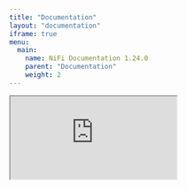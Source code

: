 ```yaml
---
title: "Documentation"
layout: "documentation"
iframe: true
menu:
  main:
    name: NiFi Documentation 1.24.0
    parent: "Documentation"
    weight: 2
---
```


<iframe class="documentation-container" src="https://nifi.apache.org/docs/nifi-docs/"></iframe>
